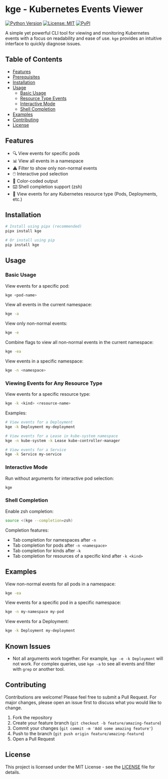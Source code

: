 # kge - Kubernetes Events Viewer

[![Python Version](https://img.shields.io/badge/python-3.11%2B-blue)](https://www.python.org/downloads/)
[![License: MIT](https://img.shields.io/badge/License-MIT-yellow.svg)](https://opensource.org/licenses/MIT)
[![PyPI](https://img.shields.io/pypi/v/kge-kubectl-get-events)](https://pypi.org/project/kge-kubectl-get-events/)

A simple yet powerful CLI tool for viewing and monitoring Kubernetes events with a focus on readability and ease of use. `kge` provides an intuitive interface to quickly diagnose issues.

## Table of Contents

- [Features](#features)
- [Prerequisites](#prerequisites)
- [Installation](#installation)
- [Usage](#usage)
  - [Basic Usage](#basic-usage)
  - [Resource Type Events](#viewing-events-for-any-resource-type)
  - [Interactive Mode](#interactive-mode)
  - [Shell Completion](#shell-completion)
- [Examples](#examples)
- [Contributing](#contributing)
- [License](#license)

## Features

- 🔍 View events for specific pods
- 📊 View all events in a namespace
- ⚠️ Filter to show only non-normal events
- 🖱️ Interactive pod selection
- 🎨 Color-coded output
- ⌨️ Shell completion support (zsh)
- 🔄 View events for any Kubernetes resource type (Pods, Deployments, etc.)

## Installation

```bash
# Install using pipx (recommended)
pipx install kge
```

```bash
# Or install using pip
pip install kge
```

## Usage

### Basic Usage

View events for a specific pod:

```bash
kge <pod-name>
```

View all events in the current namespace:

```bash
kge -a
```

View only non-normal events:

```bash
kge -e
```

Combine flags to view all non-normal events in the current namespace:

```bash
kge -ea
```

View events in a specific namespace:

```bash
kge -n <namespace>
```

### Viewing Events for Any Resource Type

View events for a specific resource type:

```bash
kge -k <kind> <resource-name>
```

Examples:

```bash
# View events for a Deployment
kge -k Deployment my-deployment

# View events for a Lease in kube-system namespace
kge -n kube-system -k Lease kube-controller-manager

# View events for a Service
kge -k Service my-service
```

### Interactive Mode

Run without arguments for interactive pod selection:

```bash
kge
```

### Shell Completion

Enable zsh completion:

```bash
source <(kge --completion=zsh)
```

Completion features:
- Tab completion for namespaces after `-n`
- Tab completion for pods after `-n <namespace>`
- Tab completion for kinds after `-k`
- Tab completion for resources of a specific kind after `-k <kind>`

## Examples

View non-normal events for all pods in a namespace:

```bash
kge -ea
```

View events for a specific pod in a specific namespace:

```bash
kge -n my-namespace my-pod
```

View events for a Deployment:

```bash
kge -k Deployment my-deployment
```

## Known Issues

- Not all arguments work together. For example, `kge -e -k Deployment` will not work. For complex queries, use `kge -a` to see all events and filter with `grep` or another tool.

## Contributing

Contributions are welcome! Please feel free to submit a Pull Request. For major changes, please open an issue first to discuss what you would like to change.

1. Fork the repository
2. Create your feature branch (`git checkout -b feature/amazing-feature`)
3. Commit your changes (`git commit -m 'Add some amazing feature'`)
4. Push to the branch (`git push origin feature/amazing-feature`)
5. Open a Pull Request

## License

This project is licensed under the MIT License - see the [LICENSE](LICENSE) file for details.

